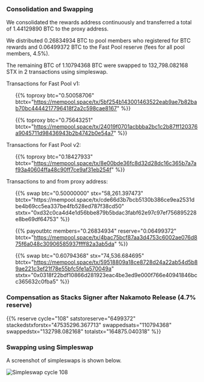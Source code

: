 ---
---

### Consolidation and Swapping

We consolidated the rewards address continuously and transferred a total of 1.44129890 BTC to the proxy address.

We distributed 0.26834934 BTC to pool members who registered for BTC rewards and 0.06499372 BTC to the Fast Pool reserve (fees for all pool members, 4.5%).

The remaining BTC of 1.10794368 BTC were swapped to 132,798.082168 STX in 2 transactions using simpleswap.

Transactions for Fast Pool v1:

<ul>

{{% toproxy btc="0.50058706"
  btctx="https://mempool.space/tx/5bf254b143001463522eab9ae7b82bab70bc4444217796418f2a2c598cae8167" %}}

{{% toproxy btc="0.75643251"
  btctx="https://mempool.space/tx/24019f0701acbbba2bc1c2b87ff120376a9045711d98436943b2b4742b0e54a7" %}}

</ul>

Transactions for Fast Pool v2:

<ul>

{{% toproxy btc="0.18427933"
  btctx="https://mempool.space/tx/8e00bde36fc8d32d28dc16c365b7a7af93a40604ffa48c90ff7ce9af31eb254f" %}}

</ul>

Transactions to and from proxy address:

<ul>
{{% swap btc="0.50000000" stx="58,261.397473"
  btctx="https://mempool.space/tx/cde66d3b7bcb5130b386ce9ea2531dbe4b69cc5ea337be4fb528ed787f38cd50"
  stxtx="0xd32c0ca4d4e1d56bbe879b5bdac3fabf62e97c97ef756895228e8be69df64753" %}}

{{% payoutbtc members="0.26834934" reserve="0.06499372"
  btctx="https://mempool.space/tx/4bac75bcf87aa3d4753c6002ae076d875f6a048c30906585937ffff82a3ab5da"
  %}}

{{% swap btc="0.60794368" stx="74,536.684695"
  btctx="https://mempool.space/tx/59518809a18ce8728d24a22ab54d5b89ae221c3ef21f78e55bfc5fe1a570049a"
  stxtx="0x0318f22bdf10866d281923eac4be3ed9e000f766e40941846bcc365632c0fba5" %}}

</ul>

### Compensation as Stacks Signer after Nakamoto Release (4.7% reserve)

{{% reserve cycle="108" satstoreserve="6499372"
stackedstxforstx="47535296.367713" swappedsats="110794368"
swappedstx="132798.082168" totalstx="164875.040318" %}}

### Swapping using Simpleswap

A screenshot of simpleswaps is shown below.

![Simpleswap cycle 108](/img/cycles/108-simpleswap.png)
